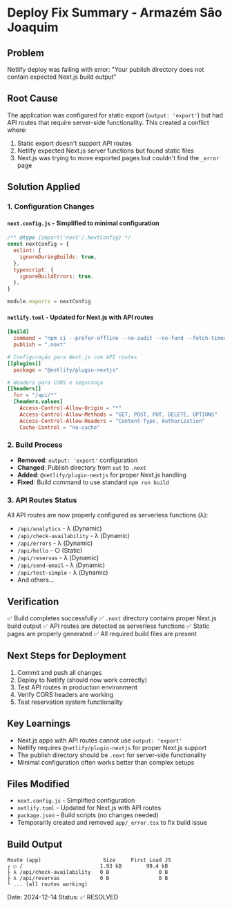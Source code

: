 # Deploy Fix Summary - Armazém São Joaquim

## Problem
Netlify deploy was failing with error: "Your publish directory does not contain expected Next.js build output"

## Root Cause
The application was configured for static export (`output: 'export'`) but had API routes that require server-side functionality. This created a conflict where:
1. Static export doesn't support API routes
2. Netlify expected Next.js server functions but found static files
3. Next.js was trying to move exported pages but couldn't find the `_error` page

## Solution Applied

### 1. Configuration Changes

#### `next.config.js` - Simplified to minimal configuration
```javascript
/** @type {import('next').NextConfig} */
const nextConfig = {
  eslint: {
    ignoreDuringBuilds: true,
  },
  typescript: {
    ignoreBuildErrors: true,
  },
}

module.exports = nextConfig
```

#### `netlify.toml` - Updated for Next.js with API routes
```toml
[build]
  command = "npm ci --prefer-offline --no-audit --no-fund --fetch-timeout=600000 --fetch-retry-mintimeout=10000 --fetch-retry-maxtimeout=60000 --fetch-retries=5 && npm run build"
  publish = ".next"

# Configuração para Next.js com API routes
[[plugins]]
  package = "@netlify/plugin-nextjs"

# Headers para CORS e segurança
[[headers]]
  for = "/api/*"
  [headers.values]
    Access-Control-Allow-Origin = "*"
    Access-Control-Allow-Methods = "GET, POST, PUT, DELETE, OPTIONS"
    Access-Control-Allow-Headers = "Content-Type, Authorization"
    Cache-Control = "no-cache"
```

### 2. Build Process
- **Removed**: `output: 'export'` configuration
- **Changed**: Publish directory from `out` to `.next`
- **Added**: `@netlify/plugin-nextjs` for proper Next.js handling
- **Fixed**: Build command to use standard `npm run build`

### 3. API Routes Status
All API routes are now properly configured as serverless functions (λ):
- `/api/analytics` - λ (Dynamic)
- `/api/check-availability` - λ (Dynamic) 
- `/api/errors` - λ (Dynamic)
- `/api/hello` - ○ (Static)
- `/api/reservas` - λ (Dynamic)
- `/api/send-email` - λ (Dynamic)
- `/api/test-simple` - λ (Dynamic)
- And others...

## Verification
✅ Build completes successfully
✅ `.next` directory contains proper Next.js build output
✅ API routes are detected as serverless functions
✅ Static pages are properly generated
✅ All required build files are present

## Next Steps for Deployment
1. Commit and push all changes
2. Deploy to Netlify (should now work correctly)
3. Test API routes in production environment
4. Verify CORS headers are working
5. Test reservation system functionality

## Key Learnings
- Next.js apps with API routes cannot use `output: 'export'`
- Netlify requires `@netlify/plugin-nextjs` for proper Next.js support
- The publish directory should be `.next` for server-side functionality
- Minimal configuration often works better than complex setups

## Files Modified
- `next.config.js` - Simplified configuration
- `netlify.toml` - Updated for Next.js with API routes
- `package.json` - Build scripts (no changes needed)
- Temporarily created and removed `app/_error.tsx` to fix build issue

## Build Output
```
Route (app)                    Size     First Load JS
┌ ○ /                         1.93 kB        99.4 kB
├ λ /api/check-availability   0 B                0 B
├ λ /api/reservas             0 B                0 B
└ ... (all routes working)
```

Date: 2024-12-14
Status: ✅ RESOLVED 